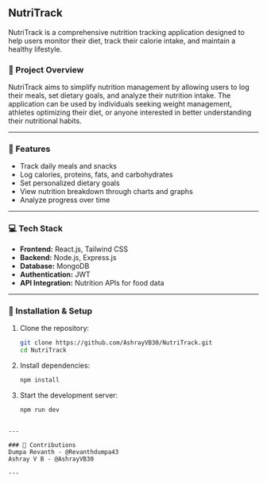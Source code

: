 ## NutriTrack

NutriTrack is a comprehensive nutrition tracking application designed to help users monitor their diet, track their calorie intake, and maintain a healthy lifestyle.

### 📁 Project Overview

NutriTrack aims to simplify nutrition management by allowing users to log their meals, set dietary goals, and analyze their nutrition intake. The application can be used by individuals seeking weight management, athletes optimizing their diet, or anyone interested in better understanding their nutritional habits.

---

### 🚀 Features

- Track daily meals and snacks
- Log calories, proteins, fats, and carbohydrates
- Set personalized dietary goals
- View nutrition breakdown through charts and graphs
- Analyze progress over time

---

### 💻 Tech Stack

- **Frontend:** React.js, Tailwind CSS
- **Backend:** Node.js, Express.js
- **Database:** MongoDB
- **Authentication:** JWT
- **API Integration:** Nutrition APIs for food data

---

### 🔧 Installation & Setup

1. Clone the repository:
   ```bash
   git clone https://github.com/AshrayVB30/NutriTrack.git
   cd NutriTrack
   ```
2. Install dependencies:
   ```bash
   npm install
   ```
3. Start the development server:
   ```bash
   npm run dev
```

---

### 🤝 Contributions
Dumpa Revanth - @Revanthdumpa43
Ashray V B - @AshrayVB30

---



